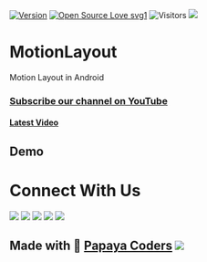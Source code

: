 [![Version](https://img.shields.io/badge/version-1.0.1-green.svg)](https://shields.io/)
[![Open Source Love svg1](https://badges.frapsoft.com/os/v1/open-source.svg?v=103)](https://github.com/ellerbrock/open-source-badges/)
![Visitors](https://visitor-badge.glitch.me/badge?page_id=1902shubh) 
<a href="https://rzp.io/i/szhJHOPQX"> <img src="https://img.shields.io/badge/Donate-Razorpay-green" /></a>


# MotionLayout
Motion Layout in Android

### [Subscribe our channel on YouTube](https://youtube.com/papayacoders)
#### [Latest Video](https://www.youtube.com/watch?v=SPdFM1YmxrA)


## Demo
[](https://user-images.githubusercontent.com/46995327/126102068-d9eaf373-a18d-41de-8d10-62aab86ef1ea.mp4)


# Connect With Us
<a href="https://www.youtube.com/papayacoders"> <img src="https://img.shields.io/badge/YouTube-Papaya%20Coders-orange" /></a>
<a href="https://t.me/papaya_coders"> <img src="https://img.shields.io/badge/Telegram-Papaya%20Coders-orange" /></a>
<a href="https://www.instagram.com/papayacoders"> <img src="https://img.shields.io/badge/Instagram-Papaya%20Coders-orange" /></a>
<a href="https://www.twitter.com/papayacoders"> <img src="https://img.shields.io/badge/Twitter-Papaya%20Coders-orange" /></a>
<a href="https://www.linkedin.com/company/papayacoders/"> <img src="https://img.shields.io/badge/LinkedIn-Papaya%20Coders-orange" /></a>

## Made with :sparkling_heart: [Papaya Coders](https://papayacoders.in/)      <a href="https://rzp.io/i/szhJHOPQX"> <img src="https://img.shields.io/badge/Donate-Razorpay-green" /></a>
